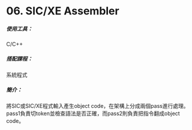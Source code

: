 # 06. SIC/XE Assembler
##### 使用工具：
C/C++
##### 搭配課程：
系統程式
##### 簡介：
將SIC或SIC/XE程式輸入產生object code，在架構上分成兩個pass進行處理。
pass1負責切token並檢查語法是否正確，而pass2則負責把指令翻成object code。
